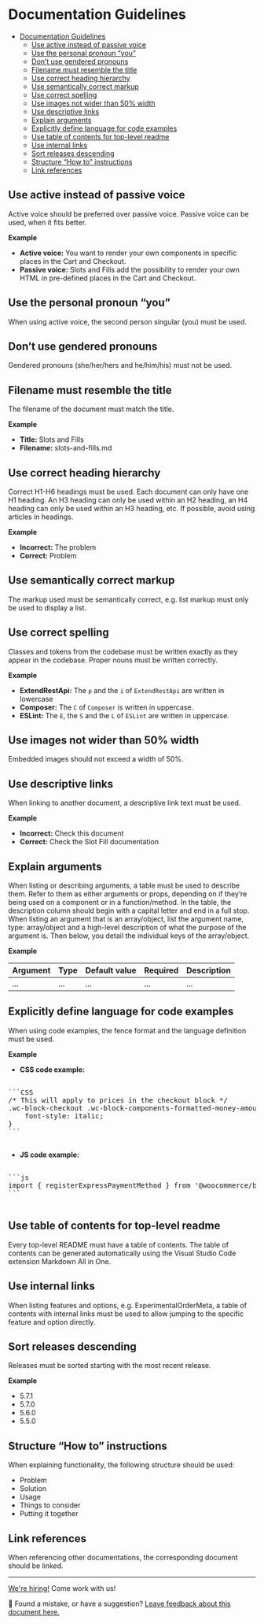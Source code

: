 # Documentation Guidelines

- [Documentation Guidelines](#documentation-guidelines)
  - [Use active instead of passive voice](#use-active-instead-of-passive-voice)
  - [Use the personal pronoun “you”](#use-the-personal-pronoun-you)
  - [Don’t use gendered pronouns](#dont-use-gendered-pronouns)
  - [Filename must resemble the title](#filename-must-resemble-the-title)
  - [Use correct heading hierarchy](#use-correct-heading-hierarchy)
  - [Use semantically correct markup](#use-semantically-correct-markup)
  - [Use correct spelling](#use-correct-spelling)
  - [Use images not wider than 50% width](#use-images-not-wider-than-50-width)
  - [Use descriptive links](#use-descriptive-links)
  - [Explain arguments](#explain-arguments)
  - [Explicitly define language for code examples](#explicitly-define-language-for-code-examples)
  - [Use table of contents for top-level readme](#use-table-of-contents-for-top-level-readme)
  - [Use internal links](#use-internal-links)
  - [Sort releases descending](#sort-releases-descending)
  - [Structure “How to” instructions](#structure-how-to-instructions)
  - [Link references](#link-references)

## Use active instead of passive voice

Active voice should be preferred over passive voice. Passive voice can be used, when it fits better.

**Example**

-   **Active voice:** You want to render your own components in specific places in the Cart and Checkout.
-   **Passive voice:** Slots and Fills add the possibility to render your own HTML in pre-defined places in the Cart and Checkout.

## Use the personal pronoun “you”

When using active voice, the second person singular (you) must be used.

## Don’t use gendered pronouns

Gendered pronouns (she/her/hers and he/him/his) must not be used.

## Filename must resemble the title

The filename of the document must match the title.

**Example**

-   **Title:** Slots and Fills
-   **Filename:** slots-and-fills.md

## Use correct heading hierarchy

Correct H1-H6 headings must be used. Each document can only have one H1 heading. An H3 heading can only be used within an H2 heading, an H4 heading can only be used within an H3 heading, etc. If possible, avoid using articles in headings.

**Example**

-   **Incorrect:** The problem
-   **Correct:** Problem

## Use semantically correct markup

The markup used must be semantically correct, e.g. list markup must only be used to display a list.

## Use correct spelling

Classes and tokens from the codebase must be written exactly as they appear in the codebase. Proper nouns must be written correctly.

**Example**

-   **ExtendRestApi:** The `p` and the `i` of `ExtendRestApi` are written in lowercase
-   **Composer:** The `C` of `Composer` is written in uppercase.
-   **ESLint:** The `E`, the `S` and the `L` of `ESLint` are written in uppercase.

## Use images not wider than 50% width

Embedded images should not exceed a width of 50%.

## Use descriptive links

When linking to another document, a descriptive link text must be used.

**Example**

-   **Incorrect:** Check this document
-   **Correct:** Check the Slot Fill documentation

## Explain arguments

When listing or describing arguments, a table must be used to describe them. Refer to them as either arguments or props, depending on if they’re being used on a component or in a function/method. In the table, the description column should begin with a capital letter and end in a full stop. When listing an argument that is an array/object, list the argument name, type: array/object and a high-level description of what the purpose of the argument is. Then below, you detail the individual keys of the array/object.

**Example**

| Argument | Type | Default value | Required | Description |
| -------- | ---- | ------------- | -------- | ----------- |
| ...      | ...  | ...           | ...      | ...         |

## Explicitly define language for code examples

When using code examples, the fence format and the language definition must be used.

**Example**

-   **CSS code example:**
<pre>

```CSS
/* This will apply to prices in the checkout block */
.wc-block-checkout .wc-block-components-formatted-money-amount {
	font-style: italic;
}
```

</pre>

-   **JS code example:**
<pre>

```js
import { registerExpressPaymentMethod } from '@woocommerce/blocks-registry';
```

</pre>

## Use table of contents for top-level readme

Every top-level README must have a table of contents. The table of contents can be generated automatically using the Visual Studio Code extension Markdown All in One.

## Use internal links

When listing features and options, e.g. ExperimentalOrderMeta, a table of contents with internal links must be used to allow jumping to the specific feature and option directly.

## Sort releases descending

Releases must be sorted starting with the most recent release.

**Example**

-   5.7.1
-   5.7.0
-   5.6.0
-   5.5.0

## Structure “How to” instructions

When explaining functionality, the following structure should be used:

-   Problem
-   Solution
-   Usage
-   Things to consider
-   Putting it together

## Link references

When referencing other documentations, the corresponding document should be linked.

<!-- FEEDBACK -->
---

[We're hiring!](https://woocommerce.com/careers/) Come work with us!

🐞 Found a mistake, or have a suggestion? [Leave feedback about this document here.](https://github.com/woocommerce/woocommerce-gutenberg-products-block/issues/new?assignees=&labels=type%3A+documentation&template=--doc-feedback.md&title=Feedback%20on%20./docs/contributors/documentation-guidelines.md)
<!-- /FEEDBACK -->

